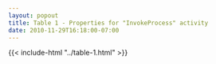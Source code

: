 ```yaml
---
layout: popout
title: Table 1 - Properties for "InvokeProcess" activity
date: 2010-11-29T16:18:00-07:00
---
```


{{< include-html "../table-1.html" >}}
